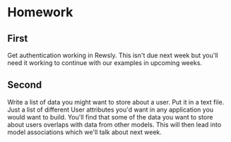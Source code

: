 # Homework

## First

Get authentication working in Rewsly. This isn't due next week but you'll need it working to continue with our examples in upcoming weeks.

## Second

Write a list of data you might want to store about a user. Put it in a text file. Just a list of different User attributes you'd want in any application you would want to build. You'll find that some of the data you want to store about users overlaps with data from other models. This will then lead into model associations which we'll talk about next week.
